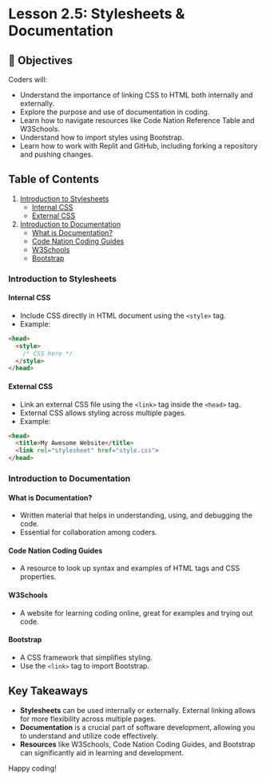 # Lesson 2.5: Stylesheets & Documentation

## 🎯 Objectives
Coders will:


- Understand the importance of linking CSS to HTML both internally and externally.
- Explore the purpose and use of documentation in coding.
- Learn how to navigate resources like Code Nation Reference Table and W3Schools.
- Understand how to import styles using Bootstrap.
- Learn how to work with Replit and GitHub, including forking a repository and pushing changes.

## Table of Contents
1. [Introduction to Stylesheets](#introduction-to-stylesheets)
   - [Internal CSS](#internal-css)
   - [External CSS](#external-css)
2. [Introduction to Documentation](#introduction-to-documentation)
   - [What is Documentation?](#what-is-documentation)
   - [Code Nation Coding Guides](#code-nation-coding-guides)
   - [W3Schools](#w3schools)
   - [Bootstrap](#bootstrap)

### Introduction to Stylesheets
#### Internal CSS
- Include CSS directly in HTML document using the `<style>` tag.
- Example:
```html
<head>
  <style>
    /* CSS here */
  </style>
</head>
```

#### External CSS
- Link an external CSS file using the `<link>` tag inside the `<head>` tag.
- External CSS allows styling across multiple pages.
- Example:
```html
<head>
  <title>My Awesome Website</title>
  <link rel="stylesheet" href="style.css">
</head>
```

### Introduction to Documentation
#### What is Documentation?
- Written material that helps in understanding, using, and debugging the code.
- Essential for collaboration among coders.

#### Code Nation Coding Guides
- A resource to look up syntax and examples of HTML tags and CSS properties.

#### W3Schools
- A website for learning coding online, great for examples and trying out code.

#### Bootstrap
- A CSS framework that simplifies styling.
- Use the `<link>` tag to import Bootstrap.

## Key Takeaways
- **Stylesheets** can be used internally or externally. External linking allows for more flexibility across multiple pages.
- **Documentation** is a crucial part of software development, allowing you to understand and utilize code effectively.
- **Resources** like W3Schools, Code Nation Coding Guides, and Bootstrap can significantly aid in learning and development.

Happy coding!